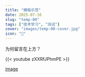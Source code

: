 ```yaml
---
title: "模板示范"
date: 2025-07-16
slug: "temp-00"
tags: ["技术学习", "测试"]
cover: "images/temp-00-cover.jpg"
icon: "📁"
---
```

为何留言在上方？



{{< youtube zXXRfJPhmPE >}}


[image](https://prod-files-secure.s3.us-west-2.amazonaws.com/112d0858-5090-4d34-a606-b75eb8d65fd2/b110fffe-d8dc-4f51-990e-749f6cc413f6/M2U00785.mpg?X-Amz-Algorithm=AWS4-HMAC-SHA256&X-Amz-Content-Sha256=UNSIGNED-PAYLOAD&X-Amz-Credential=ASIAZI2LB4665CJM3J7S%2F20250724%2Fus-west-2%2Fs3%2Faws4_request&X-Amz-Date=20250724T061640Z&X-Amz-Expires=3600&X-Amz-Security-Token=IQoJb3JpZ2luX2VjEP7%2F%2F%2F%2F%2F%2F%2F%2F%2F%2FwEaCXVzLXdlc3QtMiJIMEYCIQD%2FJ7aaQZ24d1Y8e2Qc7eILv6xQA3qySLMRSoyyhBLLrgIhAMz6OremUNwDBl45tyDSBN7%2BnFVTwGcSO%2B%2BmjT%2BUpIp1Kv8DCCYQABoMNjM3NDIzMTgzODA1IgxEuuEXlwTzM%2Fx2J%2Boq3APBUstZH7iVArgSiHFlmFodVW4CKaami%2FmMSOabCDc0uPpKmwcM5JZsPD%2FE9jcwVCwmsWpj9WvVPQtKuM8eZY%2BXmj4HmYov4rD%2BjBPpXQ%2F3dV%2Frld99D6B1Ae4xMNngjXvfHveV2lA3FrpjIvX5C44c1NW9bQgdFDQU%2BJ7HqmN6GWQRw1HSzaZPvzmOlKB0z0lhzbEylkjiK8nyYsAOelXLZCTZuysXWlYsiY5DD2kgB1dHuRTFm9Z%2BrglrkAOFHbTPxQt74Mh1IDd823FQC1eY3PNnNNPAXPEMbqmFUEGRzaaCJyaBwdd%2FJ7lQE72Rqq3dzRehxxlQcrL2YbEXMmVYUPvFP%2F7eFeycdETMczCLc4fE2JWzDl2Ye8DzJoAx2xlFTJ5uRlxXhYvoGorErXPPdCwc7%2BaJxe1J9hv%2FZrqH%2Bhg6QAFvPk%2FkcV8Yu4HL%2Fj9a0kcf5O1gW0lpx2xpm0bX5%2BqLNUyQuR7MXpmXiZBWR8gWaeF34rSXwu3BDFBlfI51UDxm1%2BwYmQssxGZ1%2F1G%2BRrHGNTZs1INYvS1noh0q2M2AsMDbNXR%2F%2FDepdDPM2a6L7fu%2BXqS3mvQmAI7AobX4ZzAWXGwiyvb9hiG7T8qbD3AaWfzSCuelqtSwUDCgiIfEBjqkARZukA59l6WBJ1TkbvkfNroDZzCXj%2Fh71fXAWsgTvwnlR8bG4CYKswo1ky9NGLfdi90rg6VEBEiO5J6MLdclCWCuNd3k%2F8ZbxvQex5OVXpcC7cLb1IcLZHXVG5HuH2zuVGpwQAydFf0Dz%2Fe6bFSbeXommgiOLPp3uWaws93aaaQ7I3Ho8qOJHPoT8%2FQyt4Hq2sRg8US0252HahuXsxYzvY7Ldsko&X-Amz-Signature=003abbceb9c89d77f8e9eab979af65ba004d9c999e4d6fd4e524a31d693d2ccf&X-Amz-SignedHeaders=host&x-amz-checksum-mode=ENABLED&x-id=GetObject)

